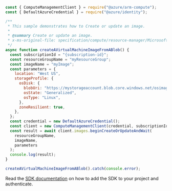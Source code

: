 ```javascript
const { ComputeManagementClient } = require("@azure/arm-compute");
const { DefaultAzureCredential } = require("@azure/identity");

/**
 * This sample demonstrates how to Create or update an image.
 *
 * @summary Create or update an image.
 * x-ms-original-file: specification/compute/resource-manager/Microsoft.Compute/stable/2021-11-01/examples/compute/CreateAnImageFromABlob.json
 */
async function createAVirtualMachineImageFromABlob() {
  const subscriptionId = "{subscription-id}";
  const resourceGroupName = "myResourceGroup";
  const imageName = "myImage";
  const parameters = {
    location: "West US",
    storageProfile: {
      osDisk: {
        blobUri: "https://mystorageaccount.blob.core.windows.net/osimages/osimage.vhd",
        osState: "Generalized",
        osType: "Linux",
      },
      zoneResilient: true,
    },
  };
  const credential = new DefaultAzureCredential();
  const client = new ComputeManagementClient(credential, subscriptionId);
  const result = await client.images.beginCreateOrUpdateAndWait(
    resourceGroupName,
    imageName,
    parameters
  );
  console.log(result);
}

createAVirtualMachineImageFromABlob().catch(console.error);
```

Read the [SDK documentation](https://github.com/Azure/azure-sdk-for-js/blob/%40azure%2Farm-compute_17.3.1/sdk/compute/arm-compute/README.md) on how to add the SDK to your project and authenticate.
